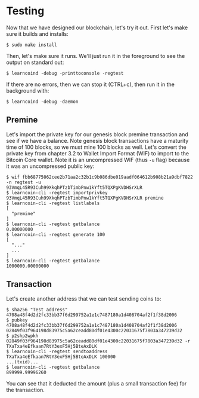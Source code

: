 # Testing 
Now that we have designed our blockchain, let's try it out. First let's make sure it builds and installs:

```
$ sudo make install
```

Then, let's make sure it runs. We'll just run it in the foreground to see the output on standard out:
```
$ learncoind -debug -printtoconsole -regtest
```

If there are no errors, then we can stop it (CTRL+c), then run it in the background with:
```
$ learncoind -debug -daemon
```

## Premine
Let's import the private key for our genesis block premine transaction and see if we have a balance. Note genesis block transactions have a maturity time of 100 blocks, so we must mine 100 blocks as well. Let's convert the private key from chapter 3.2 to Wallet Import Format (WIF) to import to the Bitcoin Core wallet. Note it is an uncompressed WIF (thus `-u` flag) because it was an uncompressed public key:

```
$ wif fbb68775062cee2b71aa2c32b1c9b086dbe019aadf064612b908b21a9dbf7822 -n regtest -u
93VmqL45R93Cuh99XkqhPTzbTimbPnw1kYft5TQXPgKVDHSrXLR
$ learncoin-cli -regtest importprivkey 93VmqL45R93Cuh99XkqhPTzbTimbPnw1kYft5TQXPgKVDHSrXLR premine
$ learncoin-cli -regtest listlabels
[
  "premine"
]
$ learncoin-cli -regtest getbalance
0.00000000
$ learncoin-cli -regtest generate 100
[
  "..."
  ...
]
$ learncoin-cli -regtest getbalance
1000000.00000000
```

## Transaction
Let's create another address that we can test sending coins to:
```
$ sha256 "Test address"
4708a48f4d2d2fc33bb37f6d299752a1e1c7487180a1d408704af2f1f38d2006
$ pubkey 4708a48f4d2d2fc33bb37f6d299752a1e1c7487180a1d408704af2f1f38d2006
02849f03f964198d83975c5a62ceadd80df01e4300c22031675f7803a347239d32
$ p2shp2wpkh 02849f03f964198d83975c5a62ceadd80df01e4300c22031675f7803a347239d32 -r
TXaTxa4eEfkaan7RtY3exF5Hj5BteAxDLK
$ learncoin-cli -regtest sendtoaddress TXaTxa4eEfkaan7RtY3exF5Hj5BteAxDLK 100000
...(txid)...
$ learncoin-cli -regtest getbalance
899999.99996260
```

You can see that it deducted the amount (plus a small transaction fee) for the transaction.
